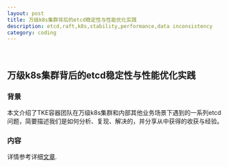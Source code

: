 ```yaml
---
layout: post
title: 万级k8s集群背后的etcd稳定性与性能优化实践
description: etcd,raft,k8s,stability,performance,data inconsistency
category: coding
---
```


​

## 万级k8s集群背后的etcd稳定性与性能优化实践

### 背景

本文介绍了TKE容器团队在万级k8s集群和内部其他业务场景下遇到的一系列etcd问题，简要描述我们是如何分析、复现、解决的，并分享从中获得的收获与经验。

### 内容

详情参考详细[文章](https://mp.weixin.qq.com/s/n78Js9zZrd_RNY2viNEt-w).
